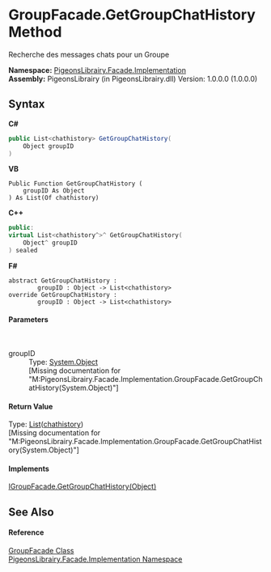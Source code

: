 # GroupFacade.GetGroupChatHistory Method 
 

Recherche des messages chats pour un Groupe

**Namespace:**&nbsp;<a href="312ab9cb-8ee9-a582-242b-c0bfc1241eea">PigeonsLibrairy.Facade.Implementation</a><br />**Assembly:**&nbsp;PigeonsLibrairy (in PigeonsLibrairy.dll) Version: 1.0.0.0 (1.0.0.0)

## Syntax

**C#**<br />
``` C#
public List<chathistory> GetGroupChatHistory(
	Object groupID
)
```

**VB**<br />
``` VB
Public Function GetGroupChatHistory ( 
	groupID As Object
) As List(Of chathistory)
```

**C++**<br />
``` C++
public:
virtual List<chathistory^>^ GetGroupChatHistory(
	Object^ groupID
) sealed
```

**F#**<br />
``` F#
abstract GetGroupChatHistory : 
        groupID : Object -> List<chathistory> 
override GetGroupChatHistory : 
        groupID : Object -> List<chathistory> 
```


#### Parameters
&nbsp;<dl><dt>groupID</dt><dd>Type: <a href="http://msdn2.microsoft.com/en-us/library/e5kfa45b" target="_blank">System.Object</a><br />\[Missing <param name="groupID"/> documentation for "M:PigeonsLibrairy.Facade.Implementation.GroupFacade.GetGroupChatHistory(System.Object)"\]</dd></dl>

#### Return Value
Type: <a href="http://msdn2.microsoft.com/en-us/library/6sh2ey19" target="_blank">List</a>(<a href="f6e3b8f2-5289-041c-bfed-7d1e9141308b">chathistory</a>)<br />\[Missing <returns> documentation for "M:PigeonsLibrairy.Facade.Implementation.GroupFacade.GetGroupChatHistory(System.Object)"\]

#### Implements
<a href="6179fe23-e3d7-4dc1-b857-af41ccee19ee">IGroupFacade.GetGroupChatHistory(Object)</a><br />

## See Also


#### Reference
<a href="7b4a76f8-da3e-3f34-b55e-530c0fadf88c">GroupFacade Class</a><br /><a href="312ab9cb-8ee9-a582-242b-c0bfc1241eea">PigeonsLibrairy.Facade.Implementation Namespace</a><br />